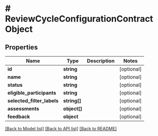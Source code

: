 # # ReviewCycleConfigurationContractObject

## Properties

Name | Type | Description | Notes
------------ | ------------- | ------------- | -------------
**id** | **string** |  | [optional]
**name** | **string** |  | [optional]
**status** | **string** |  | [optional]
**eligible_participants** | **string** |  | [optional]
**selected_filter_labels** | **string[]** |  | [optional]
**assessments** | **object[]** |  | [optional]
**feedback** | **object** |  | [optional]

[[Back to Model list]](../../README.md#models) [[Back to API list]](../../README.md#endpoints) [[Back to README]](../../README.md)
